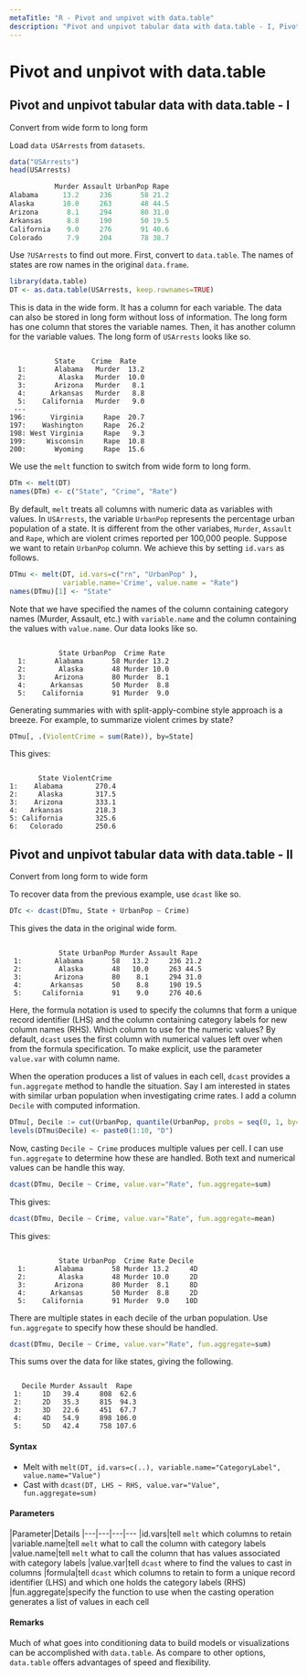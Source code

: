 ```yaml
---
metaTitle: "R - Pivot and unpivot with data.table"
description: "Pivot and unpivot tabular data with data.table - I, Pivot and unpivot tabular data with data.table - II"
---
```


# Pivot and unpivot with data.table



## Pivot and unpivot tabular data with data.table - I


Convert from wide form to long form

Load `data USArrests` from `datasets`.

```r
data("USArrests")
head(USArrests)

           Murder Assault UrbanPop Rape
Alabama      13.2     236       58 21.2
Alaska       10.0     263       48 44.5
Arizona       8.1     294       80 31.0
Arkansas      8.8     190       50 19.5
California    9.0     276       91 40.6
Colorado      7.9     204       78 38.7

```

Use `?USArrests` to find out more. First, convert to `data.table`. The names of states are row names in the original `data.frame`.

```r
library(data.table)
DT <- as.data.table(USArrests, keep.rownames=TRUE)

```

This is data in the wide form. It has a column for each variable. The data can also be stored in long form without loss of information. The long form has one column that stores the variable names. Then, it has another column for the variable values. The long form of `USArrests` looks like so.

```

           State    Crime  Rate
  1:       Alabama   Murder  13.2
  2:        Alaska   Murder  10.0
  3:       Arizona   Murder   8.1
  4:      Arkansas   Murder   8.8
  5:    California   Murder   9.0
 ---                             
196:      Virginia     Rape  20.7
197:    Washington     Rape  26.2
198: West Virginia     Rape   9.3
199:     Wisconsin     Rape  10.8
200:       Wyoming     Rape  15.6

```

We use the `melt` function to switch from wide form to long form.

```r
DTm <- melt(DT)
names(DTm) <- c("State", "Crime", "Rate")

```

By default, `melt` treats all columns with numeric data as variables with values. In `USArrests`, the variable `UrbanPop` represents the percentage urban population of a state. It is different from the other variabes, `Murder`, `Assault` and `Rape`, which are violent crimes reported per 100,000 people. Suppose we want to retain `UrbanPop` column. We achieve this by setting `id.vars` as follows.

```r
DTmu <- melt(DT, id.vars=c("rn", "UrbanPop" ), 
             variable.name='Crime', value.name = "Rate")
names(DTmu)[1] <- "State"

```

Note that we have specified the names of the column containing category names (Murder, Assault, etc.) with `variable.name` and the column containing the values with `value.name`. Our data looks like so.

```

            State UrbanPop  Crime Rate
  1:       Alabama       58 Murder 13.2
  2:        Alaska       48 Murder 10.0
  3:       Arizona       80 Murder  8.1
  4:      Arkansas       50 Murder  8.8
  5:    California       91 Murder  9.0

```

Generating summaries with with split-apply-combine style approach is a breeze. For example, to summarize violent crimes by state?

```r
DTmu[, .(ViolentCrime = sum(Rate)), by=State]

```

This gives:

```

       State ViolentCrime
1:    Alabama        270.4
2:     Alaska        317.5
3:    Arizona        333.1
4:   Arkansas        218.3
5: California        325.6
6:   Colorado        250.6

```



## Pivot and unpivot tabular data with data.table - II


Convert from long form to wide form

To recover data from the previous example, use `dcast` like so.

```r
DTc <- dcast(DTmu, State + UrbanPop ~ Crime)

```

This gives the data in the original wide form.

```

            State UrbanPop Murder Assault Rape
 1:        Alabama       58   13.2     236 21.2
 2:         Alaska       48   10.0     263 44.5
 3:        Arizona       80    8.1     294 31.0
 4:       Arkansas       50    8.8     190 19.5
 5:     California       91    9.0     276 40.6

```

Here, the formula notation is used to specify the columns that form a unique record identifier (LHS) and the column containing category labels for new column names (RHS). Which column to use for the numeric values? By default, `dcast` uses the first column with numerical values left over when from the formula specification. To make explicit, use the parameter `value.var` with column name.

When the operation produces a list of values in each cell, `dcast` provides a `fun.aggregate` method to handle the situation. Say I am interested in states with similar urban population when investigating crime rates. I add a column `Decile` with computed information.

```r
DTmu[, Decile := cut(UrbanPop, quantile(UrbanPop, probs = seq(0, 1, by=0.1)))]
levels(DTmu$Decile) <- paste0(1:10, "D")

```

Now, casting `Decile ~ Crime` produces multiple values per cell. I can use `fun.aggregate` to determine how these are handled. Both text and numerical values can be handle this way.

```r
dcast(DTmu, Decile ~ Crime, value.var="Rate", fun.aggregate=sum)

```

This gives:

```r
dcast(DTmu, Decile ~ Crime, value.var="Rate", fun.aggregate=mean)

```

This gives:

```

            State UrbanPop  Crime Rate Decile
  1:       Alabama       58 Murder 13.2     4D
  2:        Alaska       48 Murder 10.0     2D
  3:       Arizona       80 Murder  8.1     8D
  4:      Arkansas       50 Murder  8.8     2D
  5:    California       91 Murder  9.0    10D

```

There are multiple states in each decile of the urban population. Use `fun.aggregate` to specify how these should be handled.

```r
dcast(DTmu, Decile ~ Crime, value.var="Rate", fun.aggregate=sum)

```

This sums over the data for like states, giving the following.

```

   Decile Murder Assault  Rape
 1:     1D   39.4     808  62.6
 2:     2D   35.3     815  94.3
 3:     3D   22.6     451  67.7
 4:     4D   54.9     898 106.0
 5:     5D   42.4     758 107.6 

```



#### Syntax


- Melt with `melt(DT, id.vars=c(..), variable.name="CategoryLabel", value.name="Value")`
- Cast with `dcast(DT, LHS ~ RHS, value.var="Value", fun.aggregate=sum)`



#### Parameters


|Parameter|Details
|---|---|---|---
|id.vars|tell `melt` which columns to retain
|variable.name|tell `melt` what to call the column with category labels
|value.name|tell `melt` what to call the column that has values associated with category labels
|value.var|tell `dcast` where to find the values to cast in columns
|formula|tell `dcast` which columns to retain to form a unique record identifier (LHS) and which one holds the category labels (RHS)
|fun.aggregate|specify the function to use when the casting operation generates a list of values in each cell



#### Remarks


Much of what goes into conditioning data to build models or visualizations can be accomplished with `data.table`. As compare to other options, `data.table` offers advantages of speed and flexibility.

